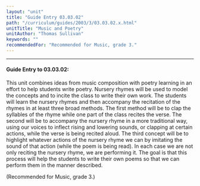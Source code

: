 ```yaml
---
layout: "unit"
title: "Guide Entry 03.03.02"
path: "/curriculum/guides/2003/3/03.03.02.x.html"
unitTitle: "Music and Poetry"
unitAuthor: "Thomas Sullivan"
keywords: ""
recommendedFor: "Recommended for Music, grade 3."
---
```

<body>
<hr/>
 <h4>
  Guide Entry to 03.03.02:
 </h4>
 <p>
  This unit combines ideas from music composition with poetry learning in an effort to help students write poetry. Nursery rhymes will be used to model the concepts and to incite the class to write their own work. The students will learn the nursery rhymes and then accompany the recitation of the rhymes in at least three broad methods. The first method will be to clap the syllables of the rhyme while one part of the class recites the verse. The second will be to accompany the nursery rhyme in a more traditional way, using our voices to inflect rising and lowering sounds, or clapping at certain actions, while the verse is being recited aloud. The third concept will be to highlight whatever actions of the nursery rhyme we can by imitating the sound of that action (while the poem is being read). In each case we are not only reciting the nursery rhyme, we are performing it. The goal is that this process will help the students to write their own poems so that we can perform them in the manner described.
 </p>
<p>
  (Recommended for Music, grade 3.)
 </p>

</body>
